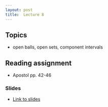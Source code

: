 ```yaml
---
layout: post
title:  Lecture 8
---
```


## Topics

* open balls, open sets, component intervals

## Reading assignment
* Apostol pp. 42-46

### Slides

* [Link to slides](http://wcasper.github.io/math350fall2024/slides/lec08/lec08.pdf)

